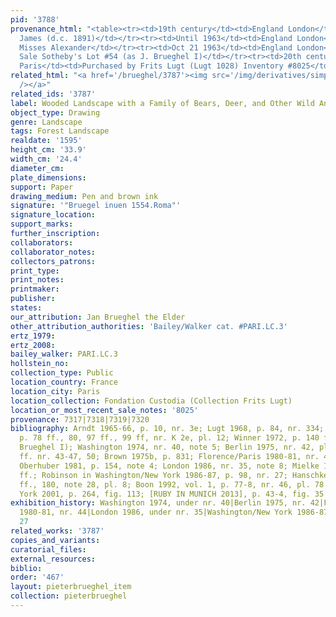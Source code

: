 ```yaml
---
pid: '3788'
provenance_html: "<table><tr><td>19th century</td><td>England London</td><td>Miss
  James (d.c. 1891)</td></tr><tr><td>Until 1963</td><td>England London</td><td>The
  Misses Alexander</td></tr><tr><td>Oct 21 1963</td><td>England London</td><td>Their
  Sale Sotheby's Lot #54 (as J. Brueghel I)</td></tr><tr><td>20th century</td><td>France
  Paris</td><td>Purchased by Frits Lugt (Lugt 1028) Inventory #8025</td></tr></table>"
related_html: "<a href='/brueghel/3787'><img src='/img/derivatives/simple/3787/thumbnail.jpg'
  /></a>"
related_ids: '3787'
label: Wooded Landscape with a Family of Bears, Deer, and Other Wild Animals
object_type: Drawing
genre: Landscape
tags: Forest Landscape
realdate: '1595'
height_cm: '33.9'
width_cm: '24.4'
diameter_cm:
plate_dimensions:
support: Paper
drawing_medium: Pen and brown ink
signature: '"Bruegel inuen 1554.Roma"'
signature_location:
support_marks:
further_inscription:
collaborators:
collaborator_notes:
collectors_patrons:
print_type:
print_notes:
printmaker:
publisher:
states:
our_attribution: Jan Brueghel the Elder
other_attribution_authorities: 'Bailey/Walker cat. #PARI.LC.3'
ertz_1979:
ertz_2008:
bailey_walker: PARI.LC.3
hollstein_no:
collection_type: Public
location_country: France
location_city: Paris
location_collection: Fondation Custodia (Collection Frits Lugt)
location_or_most_recent_sale_notes: '8025'
provenance: 7317|7318|7319|7320
bibliography: Arndt 1965-66, p. 10, nr. 3e; Lugt 1968, p. 84, nr. 334; Arndt 1972,
  p. 78 ff., 80, 97 ff., 99 ff, nr. K 2e, pl. 12; Winner 1972, p. 140 ff. (as by Jan
  Brueghel I); Washington 1974, nr. 40, note 5; Berlin 1975, nr. 42, pl. 73, p. 45
  ff. nr. 43-47, 50; Brown 1975b, p. 831; Florence/Paris 1980-81, nr. 44, pl. 45;
  Oberhuber 1981, p. 154, note 4; London 1986, nr. 35, note 8; Mielke 1986, p. 81
  ff.; Robinson in Washington/New York 1986-87, p. 98, nr. 27; Hanschke 1988, p. 50
  ff., 180, note 28, pl. 8; Boon 1992, vol. 1, p. 77-8, nr. 46, pl. 78 (vol. 3); Rotterdam/New
  York 2001, p. 264, fig. 113; [RUBY IN MUNICH 2013], p. 43-4, fig. 35
exhibition_history: Washington 1974, under nr. 40|Berlin 1975, nr. 42|Florence/Paris
  1980-81, nr. 44|London 1986, under nr. 35|Washington/New York 1986-87, under nr.
  27
related_works: '3787'
copies_and_variants:
curatorial_files:
external_resources:
biblio:
order: '467'
layout: pieterbrueghel_item
collection: pieterbrueghel
---
```

